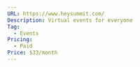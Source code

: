 ```yaml
---
URL: https://www.heysummit.com/
Description: Virtual events for everyone
Tag:
  - Events
Pricing:
  - Paid
Price: $33/month
---
```

